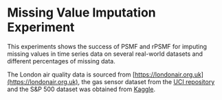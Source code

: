 # Missing Value Imputation Experiment

This experiments shows the success of PSMF and rPSMF for imputing missing 
values in time series data on several real-world datasets and different 
percentages of missing data.

The London air quality data is sourced from 
[https://londonair.org.uk](https://londonair.org.uk), the gas sensor dataset 
from the [UCI 
repository](https://archive.ics.uci.edu/ml/datasets/Gas+sensor+array+temperature+modulation) 
and the S&P 500 dataset was obtained from 
[Kaggle](https://www.kaggle.com/camnugent/sandp500).
